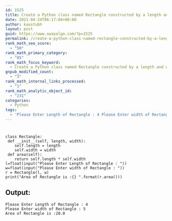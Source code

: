```yaml
---
id: 1525
title: Create a Python class named Rectangle constructed by a length and width and a method that will compute the area of a rectangle.
date: 2021-04-24T06:17:04+00:00
author: kaustubh
layout: post
guid: https://www.swayalgo.com/?p=1525
permalink: /create-a-python-class-named-rectangle-constructed-by-a-length-and-width-and-a-method-that-will-compute-the-area-of-a-rectangle/
rank_math_seo_score:
  - "50"
rank_math_primary_category:
  - "85"
rank_math_focus_keyword:
  - Create a Python class named Rectangle constructed by a length and width and a method that will compute the area of a rectangle.
gnpub_modified_count:
  - "3"
rank_math_internal_links_processed:
  - "1"
rank_math_analytic_object_id:
  - "231"
categories:
  - Python
tags:
  - 'Please Enter Length of Rectangle : 4 Please Enter width of Rectangle : 5 Area of Rectangle is :20.0'
---
```

# 

<pre class="wp-block-code"><code>class Rectangle:
 def __init__(self, length, width):
    self.length = length
    self.width = width
 def area(self):
    return self.length * self.width
l=float(input("Please Enter Length of Rectangle : "))
w=float(input("Please Enter width of Rectangle : "))
r = Rectangle(l, w)
print("Area of Rectangle is :{} ".format(r.area()))</code></pre>

## Output:

<pre class="wp-block-code"><code>Please Enter Length of Rectangle : 4
Please Enter width of Rectangle : 5
Area of Rectangle is :20.0 </code></pre>